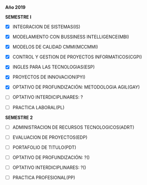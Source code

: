 **Año 2019**

**SEMESTRE I**


- [x] INTEGRACION DE SISTEMAS(IS)

- [x] MODELAMIENTO CON BUSSINESS INTELLIGENCE(MBI)

- [x] MODELOS DE CALIDAD CMMI(MCCMMI)

- [x] CONTROL Y GESTION DE PROYECTOS INFORMATICOS(CGPI)

- [x] INGLES PARA LAS TECNOLOGIAS(ESP)

- [x] PROYECTOS DE INNOVACION(PYI)

- [x] OPTATIVO DE PROFUNDIZACIÓN: METODOLOGIA AGIL(GAY)

- [ ] OPTATIVO INTERDICIPLINARES: ?

- [ ] PRACTICA LABORAL(PL) 



**SEMESTRE 2**



- [ ] ADMINISTRACION DE RECURSOS TECNOLOGICOS(ADRT)

- [ ] EVALUACION DE PROYECTOS(EDP)

- [ ] PORTAFOLIO DE TITULO(PDT)

- [ ] OPTATIVO DE PROFUNDIZACIÓN: ?()

- [ ] OPTATIVO INTERDICIPLINARES: ?()

- [ ] PRACTICA PROFESIONAL(PP) 

